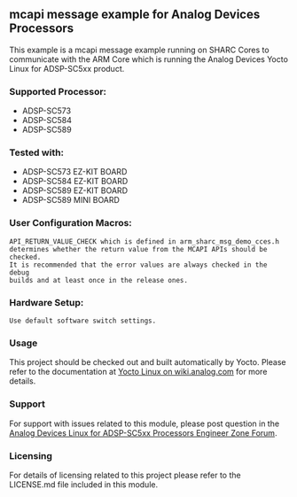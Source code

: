 ## mcapi message example for Analog Devices Processors

This example is a mcapi message example running on SHARC Cores to communicate with
the ARM Core which is running the Analog Devices Yocto Linux for ADSP-SC5xx product. 

### Supported Processor:
  * ADSP-SC573
  * ADSP-SC584
  * ADSP-SC589

### Tested with:
  * ADSP-SC573 EZ-KIT BOARD
  * ADSP-SC584 EZ-KIT BOARD
  * ADSP-SC589 EZ-KIT BOARD
  * ADSP-SC589 MINI BOARD

### User Configuration Macros:
    API_RETURN_VALUE_CHECK which is defined in arm_sharc_msg_demo_cces.h
    determines whether the return value from the MCAPI APIs should be checked.
    It is recommended that the error values are always checked in the debug
    builds and at least once in the release ones.

### Hardware Setup:

	Use default software switch settings.

### Usage

This project should be checked out and built automatically by Yocto.
Please refer to the documentation at [Yocto Linux on wiki.analog.com](https://wiki.analog.com/resources/tools-software/linuxdsp) for more details.

### Support

For support with issues related to this module, please post question in the [Analog Devices Linux for ADSP-SC5xx Processors Engineer Zone Forum](https://ez.analog.com/dsp/software-and-development-tools/linux-for-adsp-sc5xx-processors/f/q-a).

### Licensing

For details of licensing related to this project please refer to the LICENSE.md file included in this module.
